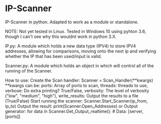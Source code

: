 # IP-Scanner
IP-Scanner in python. Adapted to work as a module or standalone.

NOTE: Not yet tested in Linux. Tested in Windows 10 using pyhton 3.6, though I can't see why this wouldnt work in python 3.X.

IP.py: A module which holds a new data type (IPV4) to store IPV4 addresses, allowing for comparisons, moving onto the next ip and verifying whether the IP that has been used/input is valid.

Scanner.py: A module which holds an object in which will control all of the running of the Scanner.

How to use:
Create the Scan handler: 	Scanner = Scan_Handler(**kwargs)
							**kwargs can be:
									ports: 			Array of ports to scan, 
									threads: 		threads to use,
									verbose:		Do extra printing? True/False,
									verbosity:		The level of verbosity ("low", "medium", "high"),
									write_results:	Output the results to a file (True/False)
Start running the scanner:	Scanner.Start_Scanner(ip_from, ip_to)
Output the result:			print(Scanner.Open_Addresses)
or Output generator:		for data in Scanner.Get_Output_realtime():
								# Data: [server, [ports]]